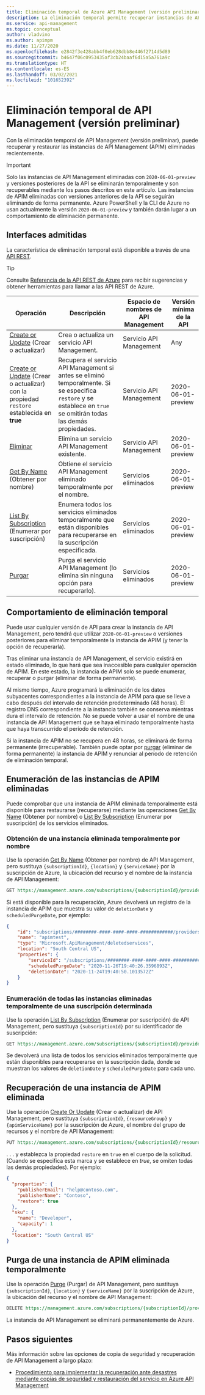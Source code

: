 ```yaml
---
title: Eliminación temporal de Azure API Management (versión preliminar) | Microsoft Docs
description: La eliminación temporal permite recuperar instancias de API Management eliminadas.
ms.service: api-management
ms.topic: conceptual
author: vladvino
ms.author: apimpm
ms.date: 11/27/2020
ms.openlocfilehash: e2842f3e428abb4f0eb628dbb8e446f2714d5d89
ms.sourcegitcommit: b4647f06c0953435af3cb24baaf6d15a5a761a9c
ms.translationtype: HT
ms.contentlocale: es-ES
ms.lasthandoff: 03/02/2021
ms.locfileid: "101652392"
---
```

# <a name="api-management-soft-delete-preview"></a>Eliminación temporal de API Management (versión preliminar)

Con la eliminación temporal de API Management (versión preliminar), puede recuperar y restaurar las instancias de API Management (APIM) eliminadas recientemente.

> [!IMPORTANT]
> Solo las instancias de API Management eliminadas con `2020-06-01-preview` y versiones posteriores de la API se eliminarán temporalmente y son recuperables mediante los pasos descritos en este artículo. Las instancias de APIM eliminadas con versiones anteriores de la API se seguirán eliminando de forma permanente. Azure PowerShell y la CLI de Azure no usan actualmente la versión `2020-06-01-preview` y también darán lugar a un comportamiento de eliminación permanente.

## <a name="supporting-interfaces"></a>Interfaces admitidas

La característica de eliminación temporal está disponible a través de una [API REST](/rest/api/apimanagement/2020-06-01-preview/apimanagementservice/restore).

> [!TIP]
> Consulte [Referencia de la API REST de Azure](/rest/api/azure/) para recibir sugerencias y obtener herramientas para llamar a las API REST de Azure.

| Operación | Descripción | Espacio de nombres de API Management | Versión mínima de la API |
|--|--|--|--|
| [Create or Update](/rest/api/apimanagement/2020-06-01-preview/apimanagementservice/createorupdate) (Crear o actualizar) | Crea o actualiza un servicio API Management.  | Servicio API Management | Any |
| [Create or Update](/rest/api/apimanagement/2020-06-01-preview/apimanagementservice/createorupdate) (Crear o actualizar) con la propiedad `restore` establecida en **true** | Recupera el servicio API Management si antes se eliminó temporalmente. Si se especifica `restore` y se establece en `true` se omitirán todas las demás propiedades.  | Servicio API Management |  2020-06-01-preview |
| [Eliminar](/rest/api/apimanagement/2020-06-01-preview/apimanagementservice/delete) | Elimina un servicio API Management existente. | Servicio API Management | 2020-06-01-preview|
| [Get By Name](/rest/api/apimanagement/2020-06-01-preview/deletedservices/getbyname) (Obtener por nombre) | Obtiene el servicio API Management eliminado temporalmente por el nombre. | Servicios eliminados | 2020-06-01-preview |
| [List By Subscription](/rest/api/apimanagement/2020-06-01-preview/deletedservices/listbysubscription) (Enumerar por suscripción) | Enumera todos los servicios eliminados temporalmente que están disponibles para recuperarse en la suscripción especificada. | Servicios eliminados | 2020-06-01-preview
| [Purgar](/rest/api/apimanagement/2020-06-01-preview/deletedservices/purge) | Purga el servicio API Management (lo elimina sin ninguna opción para recuperarlo). | Servicios eliminados | 2020-06-01-preview

## <a name="soft-delete-behavior"></a>Comportamiento de eliminación temporal

Puede usar cualquier versión de API para crear la instancia de API Management, pero tendrá que utilizar `2020-06-01-preview` o versiones posteriores para eliminar temporalmente la instancia de APIM (y tener la opción de recuperarla).

Tras eliminar una instancia de API Management, el servicio existirá en estado eliminado, lo que hará que sea inaccesible para cualquier operación de APIM. En este estado, la instancia de APIM solo se puede enumerar, recuperar o purgar (eliminar de forma permanente).

Al mismo tiempo, Azure programará la eliminación de los datos subyacentes correspondientes a la instancia de APIM para que se lleve a cabo después del intervalo de retención predeterminado (48 horas). El registro DNS correspondiente a la instancia también se conserva mientras dura el intervalo de retención. No se puede volver a usar el nombre de una instancia de API Management que se haya eliminado temporalmente hasta que haya transcurrido el período de retención.

Si la instancia de APIM no se recupera en 48 horas, se eliminará de forma permanente (irrecuperable). También puede optar por [purgar](#purge-a-soft-deleted-apim-instance) (eliminar de forma permanente) la instancia de APIM y renunciar al período de retención de eliminación temporal.

## <a name="list-deleted-apim-instances"></a>Enumeración de las instancias de APIM eliminadas

Puede comprobar que una instancia de APIM eliminada temporalmente está disponible para restaurarse (recuperarse) mediante las operaciones [Get By Name](/rest/api/apimanagement/2020-06-01-preview/deletedservices/getbyname) (Obtener por nombre) o [List By Subscription](/rest/api/apimanagement/2020-06-01-preview/deletedservices/listbysubscription) (Enumerar por suscripción) de los servicios eliminados.

### <a name="get-a-soft-deleted-instance-by-name"></a>Obtención de una instancia eliminada temporalmente por nombre

Use la operación [Get By Name](/rest/api/apimanagement/2020-06-01-preview/deletedservices/getbyname) (Obtener por nombre) de API Management, pero sustituya `{subscriptionId}`, `{location}` y `{serviceName}` por la suscripción de Azure, la ubicación del recurso y el nombre de la instancia de API Management:

```rest
GET https://management.azure.com/subscriptions/{subscriptionId}/providers/Microsoft.ApiManagement/locations/{location}/deletedservices/{serviceName}?api-version=2020-06-01-preview
```

Si está disponible para la recuperación, Azure devolverá un registro de la instancia de APIM que muestra su valor de `deletionDate` y `scheduledPurgeDate`, por ejemplo:

```json
{
    "id": "subscriptions/########-####-####-####-############/providers/Microsoft.ApiManagement/locations/southcentralus/deletedservices/apimtest",
    "name": "apimtest",
    "type": "Microsoft.ApiManagement/deletedservices",
    "location": "South Central US",
    "properties": {
        "serviceId": "/subscriptions/########-####-####-####-############/resourceGroups/apimtestgroup/providers/Microsoft.ApiManagement/service/apimtest",
        "scheduledPurgeDate": "2020-11-26T19:40:26.3596893Z",
        "deletionDate": "2020-11-24T19:40:50.1013572Z"
    }
}
```

### <a name="list-all-soft-deleted-instances-for-a-given-subscription"></a>Enumeración de todas las instancias eliminadas temporalmente de una suscripción determinada

Use la operación [List By Subscription](/rest/api/apimanagement/2020-06-01-preview/deletedservices/listbysubscription) (Enumerar por suscripción) de API Management, pero sustituya `{subscriptionId}` por su identificador de suscripción:

```rest
GET https://management.azure.com/subscriptions/{subscriptionId}/providers/Microsoft.ApiManagement/deletedservices?api-version=2020-06-01-preview
```

Se devolverá una lista de todos los servicios eliminados temporalmente que están disponibles para recuperarse en la suscripción dada, donde se muestran los valores de `deletionDate` y `scheduledPurgeDate` para cada uno.

## <a name="recover-a-deleted-apim-instance"></a>Recuperación de una instancia de APIM eliminada

Use la operación [Create Or Update](/rest/api/apimanagement/2020-06-01-preview/apimanagementservice/createorupdate) (Crear o actualizar) de API Management, pero sustituya `{subscriptionId}`, `{resourceGroup}` y `{apimServiceName}` por la suscripción de Azure, el nombre del grupo de recursos y el nombre de API Management:

```rest
PUT https://management.azure.com/subscriptions/{subscriptionId}/resourceGroups/{resourceGroup}/providers/Microsoft.ApiManagement/service/{apimServiceName}?api-version=2020-06-01-preview
```

. . . y establezca la propiedad `restore` en `true` en el cuerpo de la solicitud. (Cuando se especifica esta marca y se establece en *true*, se omiten todas las demás propiedades). Por ejemplo:

```json
{
  "properties": {
    "publisherEmail": "help@contoso.com",
    "publisherName": "Contoso",
    "restore": true
  },
  "sku": {
    "name": "Developer",
    "capacity": 1
  },
  "location": "South Central US"
}
```

## <a name="purge-a-soft-deleted-apim-instance"></a>Purga de una instancia de APIM eliminada temporalmente

Use la operación [Purge](/rest/api/apimanagement/2020-06-01-preview/deletedservices/purge) (Purgar) de API Management, pero sustituya `{subscriptionId}`, `{location}` y `{serviceName}` por la suscripción de Azure, la ubicación del recurso y el nombre de API Management:

```rest
DELETE https://management.azure.com/subscriptions/{subscriptionId}/providers/Microsoft.ApiManagement/locations/{location}/deletedservices/{serviceName}?api-version=2020-06-01-preview
```

La instancia de API Management se eliminará permanentemente de Azure.

## <a name="next-steps"></a>Pasos siguientes

Más información sobre las opciones de copia de seguridad y recuperación de API Management a largo plazo:

- [Procedimiento para implementar la recuperación ante desastres mediante copias de seguridad y restauración del servicio en Azure API Management](api-management-howto-disaster-recovery-backup-restore.md)
